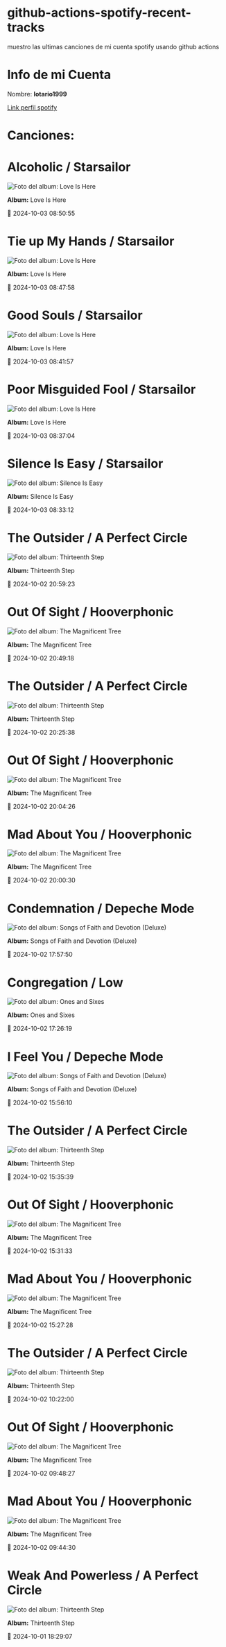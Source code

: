 

# github-actions-spotify-recent-tracks        

muestro las ultimas canciones de mi cuenta spotify usando github actions

# Info de mi Cuenta
Nombre: **lotario1999**

[Link perfil spotify](https://open.spotify.com/user/lotario1999)

# Canciones:



# **Alcoholic** / Starsailor

![Foto del album: Love Is Here](https://i.scdn.co/image/ab67616d00001e02b2558d8082f26c1b2e0b7e59)

**Album:** Love Is Here

📅 2024-10-03 08:50:55


# **Tie up My Hands** / Starsailor

![Foto del album: Love Is Here](https://i.scdn.co/image/ab67616d00001e02b2558d8082f26c1b2e0b7e59)

**Album:** Love Is Here

📅 2024-10-03 08:47:58


# **Good Souls** / Starsailor

![Foto del album: Love Is Here](https://i.scdn.co/image/ab67616d00001e02b2558d8082f26c1b2e0b7e59)

**Album:** Love Is Here

📅 2024-10-03 08:41:57


# **Poor Misguided Fool** / Starsailor

![Foto del album: Love Is Here](https://i.scdn.co/image/ab67616d00001e02b2558d8082f26c1b2e0b7e59)

**Album:** Love Is Here

📅 2024-10-03 08:37:04


# **Silence Is Easy** / Starsailor

![Foto del album: Silence Is Easy](https://i.scdn.co/image/ab67616d00001e02dd1e78b24a9636465430cf8a)

**Album:** Silence Is Easy

📅 2024-10-03 08:33:12


# **The Outsider** / A Perfect Circle

![Foto del album: Thirteenth Step](https://i.scdn.co/image/ab67616d00001e029fce7baa218063d99799ce52)

**Album:** Thirteenth Step

📅 2024-10-02 20:59:23


# **Out Of Sight** / Hooverphonic

![Foto del album: The Magnificent Tree](https://i.scdn.co/image/ab67616d00001e02adc391e06a1ecdc2cb4d193f)

**Album:** The Magnificent Tree

📅 2024-10-02 20:49:18


# **The Outsider** / A Perfect Circle

![Foto del album: Thirteenth Step](https://i.scdn.co/image/ab67616d00001e029fce7baa218063d99799ce52)

**Album:** Thirteenth Step

📅 2024-10-02 20:25:38


# **Out Of Sight** / Hooverphonic

![Foto del album: The Magnificent Tree](https://i.scdn.co/image/ab67616d00001e02adc391e06a1ecdc2cb4d193f)

**Album:** The Magnificent Tree

📅 2024-10-02 20:04:26


# **Mad About You** / Hooverphonic

![Foto del album: The Magnificent Tree](https://i.scdn.co/image/ab67616d00001e02adc391e06a1ecdc2cb4d193f)

**Album:** The Magnificent Tree

📅 2024-10-02 20:00:30


# **Condemnation** / Depeche Mode

![Foto del album: Songs of Faith and Devotion (Deluxe)](https://i.scdn.co/image/ab67616d00001e02029fe2605ca0c2edd929658f)

**Album:** Songs of Faith and Devotion (Deluxe)

📅 2024-10-02 17:57:50


# **Congregation** / Low

![Foto del album: Ones and Sixes](https://i.scdn.co/image/ab67616d00001e02af105fb7defe734231228f27)

**Album:** Ones and Sixes

📅 2024-10-02 17:26:19


# **I Feel You** / Depeche Mode

![Foto del album: Songs of Faith and Devotion (Deluxe)](https://i.scdn.co/image/ab67616d00001e02029fe2605ca0c2edd929658f)

**Album:** Songs of Faith and Devotion (Deluxe)

📅 2024-10-02 15:56:10


# **The Outsider** / A Perfect Circle

![Foto del album: Thirteenth Step](https://i.scdn.co/image/ab67616d00001e029fce7baa218063d99799ce52)

**Album:** Thirteenth Step

📅 2024-10-02 15:35:39


# **Out Of Sight** / Hooverphonic

![Foto del album: The Magnificent Tree](https://i.scdn.co/image/ab67616d00001e02adc391e06a1ecdc2cb4d193f)

**Album:** The Magnificent Tree

📅 2024-10-02 15:31:33


# **Mad About You** / Hooverphonic

![Foto del album: The Magnificent Tree](https://i.scdn.co/image/ab67616d00001e02adc391e06a1ecdc2cb4d193f)

**Album:** The Magnificent Tree

📅 2024-10-02 15:27:28


# **The Outsider** / A Perfect Circle

![Foto del album: Thirteenth Step](https://i.scdn.co/image/ab67616d00001e029fce7baa218063d99799ce52)

**Album:** Thirteenth Step

📅 2024-10-02 10:22:00


# **Out Of Sight** / Hooverphonic

![Foto del album: The Magnificent Tree](https://i.scdn.co/image/ab67616d00001e02adc391e06a1ecdc2cb4d193f)

**Album:** The Magnificent Tree

📅 2024-10-02 09:48:27


# **Mad About You** / Hooverphonic

![Foto del album: The Magnificent Tree](https://i.scdn.co/image/ab67616d00001e02adc391e06a1ecdc2cb4d193f)

**Album:** The Magnificent Tree

📅 2024-10-02 09:44:30


# **Weak And Powerless** / A Perfect Circle

![Foto del album: Thirteenth Step](https://i.scdn.co/image/ab67616d00001e029fce7baa218063d99799ce52)

**Album:** Thirteenth Step

📅 2024-10-01 18:29:07
